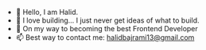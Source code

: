 - 👋 Hello, I am Halid. 
- 👀 I love building... I just never get ideas of what to build. 
- 👑 On my way to becoming the best Frontend Developer
- 📫 Best way to contact me: halidbajrami13@gmail.com

<!---
Halid-Baj/Halid-Baj is a ✨ special ✨ repository because its `README.md` (this file) appears on your GitHub profile.
You can click the Preview link to take a look at your changes.
--->
